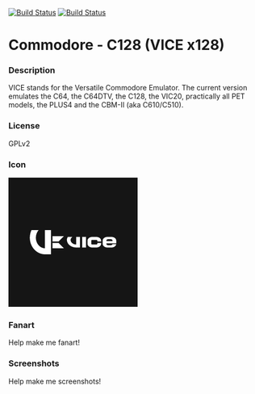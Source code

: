 [![Build Status](https://travis-ci.org/kodi-game/game.libretro.vice_x128.svg?branch=master)](https://travis-ci.org/kodi-game/game.libretro.vice_x128)
[![Build Status](https://ci.appveyor.com/api/projects/status/github/kodi-game/game.libretro.vice_x128?svg=true)](https://ci.appveyor.com/project/kodi-game/game-libretro-vice-x128)

# Commodore - C128 (VICE x128)

### Description

VICE stands for the Versatile Commodore Emulator. The current version emulates the C64, the C64DTV, the C128, the VIC20, practically all PET models, the PLUS4 and the CBM-II (aka C610/C510).

### License

GPLv2

### Icon

![Commodore - C128 (VICE x128) icon](game.libretro.vice_x128/resources/icon.png)

### Fanart

Help make me fanart!

### Screenshots

Help make me screenshots!
